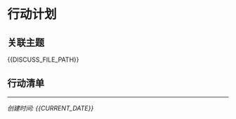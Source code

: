 # 行动计划

## 关联主题
{{DISCUSS_FILE_PATH}}

## 行动清单
<!--
每个行动项格式：
A01. [状态] 行动描述
A02. [状态] 行动描述
A03. [状态] 行动描述

编号格式: A01, A02, A03...（A = Action）
状态: ⏳待执行 / 🔄进行中 / ✅已完成
-->

---
*创建时间: {{CURRENT_DATE}}*